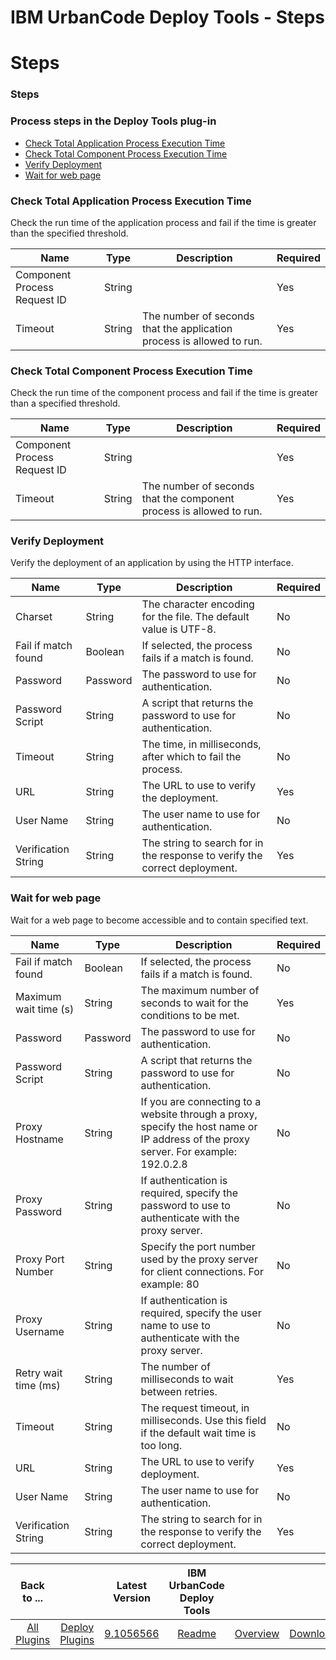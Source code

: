 
IBM UrbanCode Deploy Tools - Steps
==================================

# Steps


### Steps




### Process steps in the Deploy Tools plug-in

* [Check Total Application Process Execution Time](#check_total_application_process_execution_time)
* [Check Total Component Process Execution Time](#check_total_component_process_execution_time)
* [Verify Deployment](#verify_deployment)
* [Wait for web page](#wait_for_web_page)


### Check Total Application Process Execution Time

Check the run time of the application process and fail if the time is greater than the specified threshold.


| Name | Type | Description                                                                                                          | Required |
| ---- | ---- | -------------------------------------------------------------------------------------------------------------------- | -------- |
| Component Process Request ID | String |  | Yes |
| Timeout | String | The number of seconds that the application process is allowed to run. | Yes |

### Check Total Component Process Execution Time

Check the run time of the component process and fail if the time is greater than a specified threshold.


| Name | Type | Description                                                                                                          | Required |
| ---- | ---- | -------------------------------------------------------------------------------------------------------------------- | -------- |
| Component Process Request ID | String |  | Yes |
| Timeout | String | The number of seconds that the component process is allowed to run. | Yes |

### Verify Deployment

Verify the deployment of an application by using the HTTP interface.


| Name | Type | Description                                                                                                          | Required |
| ---- | ---- | -------------------------------------------------------------------------------------------------------------------- | -------- |
| Charset | String | The character encoding for the file. The default value is UTF-8. | No |
| Fail if match found | Boolean | If selected, the process fails if a match is found. | No |
| Password | Password | The password to use for authentication. | No |
| Password Script | String | A script that returns the password to use for authentication. | No |
| Timeout | String | The time, in milliseconds, after which to fail the process. | No |
| URL | String | The URL to use to verify the deployment. | Yes |
| User Name | String | The user name to use for authentication. | No |
| Verification String | String | The string to search for in the response to verify the correct deployment. | Yes |

### Wait for web page

Wait for a web page to become accessible and to contain specified text.


| Name | Type | Description                                                                                                          | Required |
| ---- | ---- | -------------------------------------------------------------------------------------------------------------------- | -------- |
| Fail if match found | Boolean | If selected, the process fails if a match is found. | No |
| Maximum wait time (s) | String | The maximum number of seconds to wait for the conditions to be met. | Yes |
| Password | Password | The password to use for authentication. | No |
| Password Script | String | A script that returns the password to use for authentication. | No |
| Proxy Hostname | String | If you are connecting to a website through a proxy, specify the host name or IP address of the proxy server. For example: 192.0.2.8 | No |
| Proxy Password | String | If authentication is required, specify the password to use to authenticate with the proxy server. | No |
| Proxy Port Number | String | Specify the port number used by the proxy server for client connections. For example: 80 | No |
| Proxy Username | String | If authentication is required, specify the user name to use to authenticate with the proxy server. | No |
| Retry wait time (ms) | String | The number of milliseconds to wait between retries. | Yes |
| Timeout | String | The request timeout, in milliseconds. Use this field if the default wait time is too long. | No |
| URL | String | The URL to use to verify deployment. | Yes |
| User Name | String | The user name to use for authentication. | No |
| Verification String | String | The string to search for in the response to verify the correct deployment. | Yes |



|Back to ...||Latest Version|IBM UrbanCode Deploy Tools |||
| :---: | :---: | :---: | :---: | :---: | :---: |
|[All Plugins](../../index.md)|[Deploy Plugins](../README.md)|[9.1056566](https://raw.githubusercontent.com/UrbanCode/IBM-UCD-PLUGINS/main/files/DeployTools/DeployTools-9.1056566.zip)|[Readme](README.md)|[Overview](overview.md)|[Downloads](downloads.md)|
